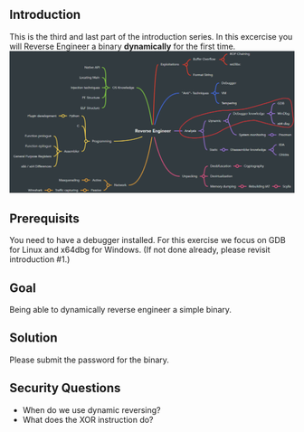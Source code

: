 ## Introduction
This is the third and last part of the introduction series. In this excercise you will Reverse Engineer a binary **dynamically** for the first time.
   ![RE Overview](../images/Overview.png)


## Prerequisits
You need to have a debugger installed. For this exercise we focus on GDB for Linux and x64dbg for Windows.
(If not done already, please revisit introduction #1.)

## Goal
Being able to dynamically reverse engineer a simple binary.

## Solution
Please submit the password for the binary.

## Security Questions
- When do we use dynamic reversing?
- What does the XOR instruction do?

